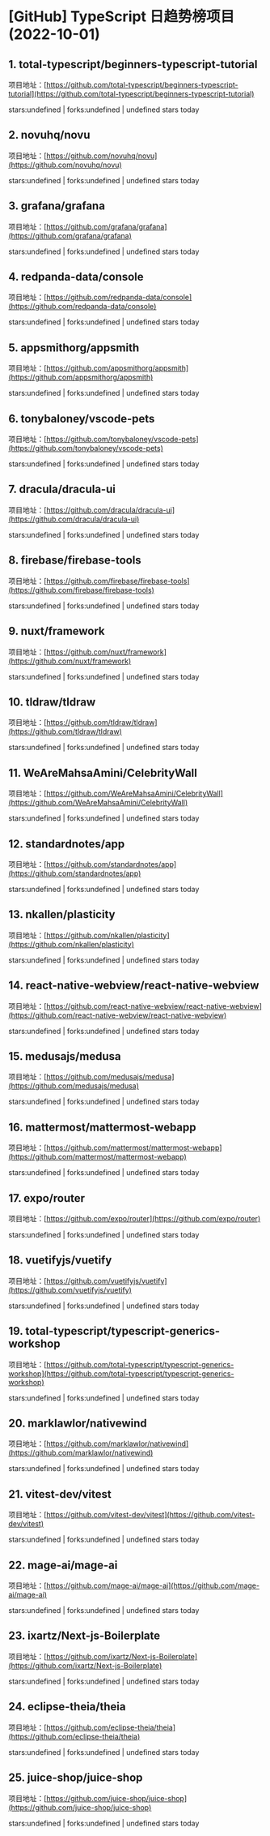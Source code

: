 # [GitHub] TypeScript 日趋势榜项目(2022-10-01)

## 1. total-typescript/beginners-typescript-tutorial 

项目地址：[https://github.com/total-typescript/beginners-typescript-tutorial](https://github.com/total-typescript/beginners-typescript-tutorial)

stars:undefined | forks:undefined | undefined stars today 



## 2. novuhq/novu 

项目地址：[https://github.com/novuhq/novu](https://github.com/novuhq/novu)

stars:undefined | forks:undefined | undefined stars today 



## 3. grafana/grafana 

项目地址：[https://github.com/grafana/grafana](https://github.com/grafana/grafana)

stars:undefined | forks:undefined | undefined stars today 



## 4. redpanda-data/console 

项目地址：[https://github.com/redpanda-data/console](https://github.com/redpanda-data/console)

stars:undefined | forks:undefined | undefined stars today 



## 5. appsmithorg/appsmith 

项目地址：[https://github.com/appsmithorg/appsmith](https://github.com/appsmithorg/appsmith)

stars:undefined | forks:undefined | undefined stars today 



## 6. tonybaloney/vscode-pets 

项目地址：[https://github.com/tonybaloney/vscode-pets](https://github.com/tonybaloney/vscode-pets)

stars:undefined | forks:undefined | undefined stars today 



## 7. dracula/dracula-ui 

项目地址：[https://github.com/dracula/dracula-ui](https://github.com/dracula/dracula-ui)

stars:undefined | forks:undefined | undefined stars today 



## 8. firebase/firebase-tools 

项目地址：[https://github.com/firebase/firebase-tools](https://github.com/firebase/firebase-tools)

stars:undefined | forks:undefined | undefined stars today 



## 9. nuxt/framework 

项目地址：[https://github.com/nuxt/framework](https://github.com/nuxt/framework)

stars:undefined | forks:undefined | undefined stars today 



## 10. tldraw/tldraw 

项目地址：[https://github.com/tldraw/tldraw](https://github.com/tldraw/tldraw)

stars:undefined | forks:undefined | undefined stars today 



## 11. WeAreMahsaAmini/CelebrityWall 

项目地址：[https://github.com/WeAreMahsaAmini/CelebrityWall](https://github.com/WeAreMahsaAmini/CelebrityWall)

stars:undefined | forks:undefined | undefined stars today 



## 12. standardnotes/app 

项目地址：[https://github.com/standardnotes/app](https://github.com/standardnotes/app)

stars:undefined | forks:undefined | undefined stars today 



## 13. nkallen/plasticity 

项目地址：[https://github.com/nkallen/plasticity](https://github.com/nkallen/plasticity)

stars:undefined | forks:undefined | undefined stars today 



## 14. react-native-webview/react-native-webview 

项目地址：[https://github.com/react-native-webview/react-native-webview](https://github.com/react-native-webview/react-native-webview)

stars:undefined | forks:undefined | undefined stars today 



## 15. medusajs/medusa 

项目地址：[https://github.com/medusajs/medusa](https://github.com/medusajs/medusa)

stars:undefined | forks:undefined | undefined stars today 



## 16. mattermost/mattermost-webapp 

项目地址：[https://github.com/mattermost/mattermost-webapp](https://github.com/mattermost/mattermost-webapp)

stars:undefined | forks:undefined | undefined stars today 



## 17. expo/router 

项目地址：[https://github.com/expo/router](https://github.com/expo/router)

stars:undefined | forks:undefined | undefined stars today 



## 18. vuetifyjs/vuetify 

项目地址：[https://github.com/vuetifyjs/vuetify](https://github.com/vuetifyjs/vuetify)

stars:undefined | forks:undefined | undefined stars today 



## 19. total-typescript/typescript-generics-workshop 

项目地址：[https://github.com/total-typescript/typescript-generics-workshop](https://github.com/total-typescript/typescript-generics-workshop)

stars:undefined | forks:undefined | undefined stars today 



## 20. marklawlor/nativewind 

项目地址：[https://github.com/marklawlor/nativewind](https://github.com/marklawlor/nativewind)

stars:undefined | forks:undefined | undefined stars today 



## 21. vitest-dev/vitest 

项目地址：[https://github.com/vitest-dev/vitest](https://github.com/vitest-dev/vitest)

stars:undefined | forks:undefined | undefined stars today 



## 22. mage-ai/mage-ai 

项目地址：[https://github.com/mage-ai/mage-ai](https://github.com/mage-ai/mage-ai)

stars:undefined | forks:undefined | undefined stars today 



## 23. ixartz/Next-js-Boilerplate 

项目地址：[https://github.com/ixartz/Next-js-Boilerplate](https://github.com/ixartz/Next-js-Boilerplate)

stars:undefined | forks:undefined | undefined stars today 



## 24. eclipse-theia/theia 

项目地址：[https://github.com/eclipse-theia/theia](https://github.com/eclipse-theia/theia)

stars:undefined | forks:undefined | undefined stars today 



## 25. juice-shop/juice-shop 

项目地址：[https://github.com/juice-shop/juice-shop](https://github.com/juice-shop/juice-shop)

stars:undefined | forks:undefined | undefined stars today 




